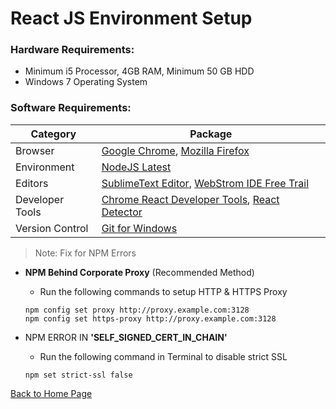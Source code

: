 # React JS Environment Setup

### Hardware Requirements:
* Minimum i5 Processor, 4GB RAM, Minimum 50 GB HDD
* Windows 7 Operating System

### Software Requirements:

Category | Package
-------- | -------
Browser | [Google Chrome](https://www.google.co.in/intl/en/chrome/browser/desktop/index.html), [Mozilla Firefox](https://www.mozilla.org/en-US/firefox/new/)
Environment | [NodeJS Latest](https://nodejs.org/en/)
Editors  | [SublimeText Editor](https://www.sublimetext.com/3), [WebStrom IDE Free Trail](https://www.jetbrains.com/webstorm/download/#section=windows-version)
Developer Tools | [Chrome React Developer Tools](https://github.com/facebook/react-devtools), [React Detector](https://github.com/kentcdodds/react-detector)
Version Control | [Git for Windows](https://git-scm.com/downloads)

>Note: Fix for NPM Errors

* **NPM Behind Corporate Proxy** (Recommended Method) 
    * Run the following commands to setup HTTP & HTTPS Proxy 
  
  ```
  npm config set proxy http://proxy.example.com:3128
  npm config set https-proxy http://proxy.example.com:3128
  ```
  
* NPM ERROR IN **'SELF_SIGNED_CERT_IN_CHAIN'**
    * Run the following command in Terminal to disable strict SSL  
  
  ```
  npm set strict-ssl false
  ```


[Back to Home Page](https://github.com/santhoshthepro/reactjs#table-of-contents)
